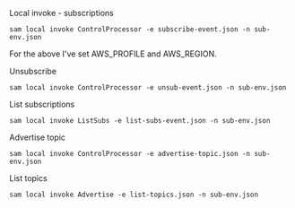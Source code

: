 Local invoke - subscriptions

```console
sam local invoke ControlProcessor -e subscribe-event.json -n sub-env.json
```

For the above I've set AWS_PROFILE and AWS_REGION.

Unsubscribe

```console
sam local invoke ControlProcessor -e unsub-event.json -n sub-env.json
```

List subscriptions

```console
sam local invoke ListSubs -e list-subs-event.json -n sub-env.json
```

Advertise topic

```console
sam local invoke ControlProcessor -e advertise-topic.json -n sub-env.json
```

List topics

```console
sam local invoke Advertise -e list-topics.json -n sub-env.json
```